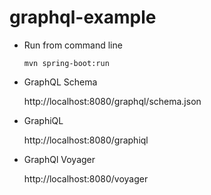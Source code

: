 # graphql-example

* Run from command line

  ```mvn spring-boot:run```

* GraphQL Schema

  http://localhost:8080/graphql/schema.json

* GraphiQL

  http://localhost:8080/graphiql

* GraphQl Voyager

  http://localhost:8080/voyager